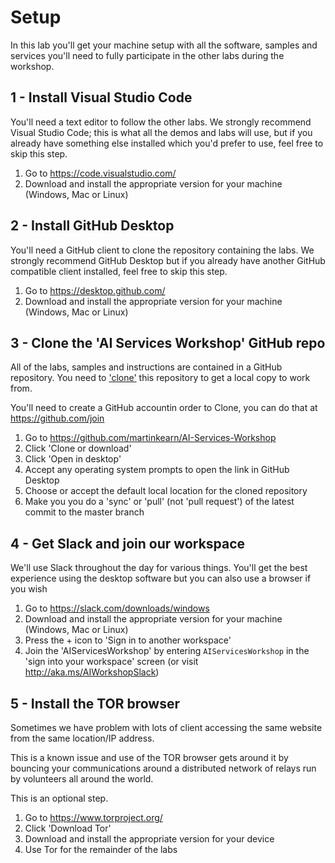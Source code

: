 # Setup
In this lab you'll get your machine setup with all the software, samples and services you'll need to fully participate in the other labs during the workshop.

## 1 - Install Visual Studio Code
You'll need a text editor to follow the other labs. We strongly recommend Visual Studio Code; this is what all the demos and labs will use, but if you already have something else installed which you'd prefer to use, feel free to skip this step.

1. Go to https://code.visualstudio.com/
1. Download and install the appropriate version for your machine (Windows, Mac or Linux)

## 2 - Install GitHub Desktop
You'll need a GitHub client to clone the repository containing the labs. We strongly recommend GitHub Desktop but if you already have another GitHub compatible client installed, feel free to skip this step.

1. Go to https://desktop.github.com/
1. Download and install the appropriate version for your machine (Windows, Mac or Linux)

## 3 - Clone the 'AI Services Workshop' GitHub repo
All of the labs, samples and instructions are contained in a GitHub repository. You need to ['clone'](https://help.github.com/articles/cloning-a-repository/) this repository to get a local copy to work from.

You'll need to create a GitHub accountin order to Clone, you can do that at https://github.com/join

1. Go to https://github.com/martinkearn/AI-Services-Workshop
1. Click 'Clone or download'
1. Click 'Open in desktop'
1. Accept any operating system prompts to open the link in GitHub Desktop
1. Choose or accept the default local location for the cloned repository
1. Make you you do a 'sync' or 'pull' (not 'pull request') of the latest commit to the master branch

## 4 - Get Slack and join our workspace
We'll use Slack throughout the day for various things. You'll get the best experience using the desktop software but you can also use a browser if you wish

1. Go to https://slack.com/downloads/windows
1. Download and install the appropriate version for your machine (Windows, Mac or Linux)
1. Press the + icon to 'Sign in to another workspace'
1. Join the 'AIServicesWorkshop' by entering `AIServicesWorkshop` in the 'sign into your workspace' screen (or visit http://aka.ms/AIWorkshopSlack)

## 5 - Install the TOR browser
Sometimes we have problem with lots of client accessing the same website from the same location/IP address. 

This is a known issue and use of the TOR browser gets around it by bouncing your communications around a distributed network of relays run by volunteers all around the world.

This is an optional step.

1. Go to https://www.torproject.org/
1. Click 'Download Tor'
1. Download and install the appropriate version for your device
1. Use Tor for the remainder of the labs
